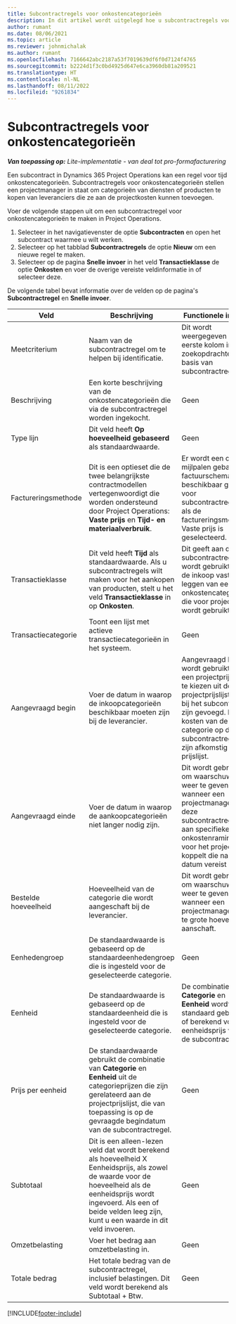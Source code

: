```yaml
---
title: Subcontractregels voor onkostencategorieën
description: In dit artikel wordt uitgelegd hoe u subcontractregels voor onkosten registreert en de velden gebruikt om de aankoop van tijd bij leveranciers vast te leggen.
author: rumant
ms.date: 08/06/2021
ms.topic: article
ms.reviewer: johnmichalak
ms.author: rumant
ms.openlocfilehash: 7166642abc2187a53f7019639df6f0d7124f4765
ms.sourcegitcommit: b2224d1f3c0bd4925d647e6ca3960db81a209521
ms.translationtype: HT
ms.contentlocale: nl-NL
ms.lasthandoff: 08/11/2022
ms.locfileid: "9261834"
---
```

#  <a name="subcontract-lines-for-expense-categories"></a>Subcontractregels voor onkostencategorieën

_**Van toepassing op:** Lite-implementatie - van deal tot pro-formafacturering_

Een subcontract in Dynamics 365 Project Operations kan een regel voor tijd onkostencategorieën. Subcontractregels voor onkostencategorieën stellen een projectmanager in staat om categorieën van diensten of producten te kopen van leveranciers die ze aan de projectkosten kunnen toevoegen.

Voer de volgende stappen uit om een subcontractregel voor onkostencategorieën te maken in Project Operations.

1. Selecteer in het navigatievenster de optie **Subcontracten** en open het subcontract waarmee u wilt werken.
2. Selecteer op het tabblad **Subcontractregels** de optie **Nieuw** om een nieuwe regel te maken.
3. Selecteer op de pagina **Snelle invoer** in het veld **Transactieklasse** de optie **Onkosten** en voer de overige vereiste veldinformatie in of selecteer deze.

De volgende tabel bevat informatie over de velden op de pagina's **Subcontractregel** en **Snelle invoer**.

| **Veld** | **Beschrijving** | **Functionele impact** |
| --- | --- | --- |
| Meetcriterium | Naam van de subcontractregel om te helpen bij identificatie. | Dit wordt weergegeven als de eerste kolom in alle zoekopdrachten op basis van subcontractregels. |
| Beschrijving | Een korte beschrijving van de onkostencategorieën die via de subcontractregel worden ingekocht. | Geen |
|Type lijn | Dit veld heeft **Op hoeveelheid gebaseerd** als standaardwaarde. |Geen |
| Factureringsmethode | Dit is een optieset die de twee belangrijkste contractmodellen vertegenwoordigt die worden ondersteund door Project Operations: **Vaste prijs** en **Tijd- en materiaalverbruik**. | Er wordt een op mijlpalen gebaseerd factuurschema beschikbaar gesteld voor subcontractregels als de factureringsmethode Vaste prijs is geselecteerd. |
| Transactieklasse | Dit veld heeft **Tijd** als standaardwaarde. Als u subcontractregels wilt maken voor het aankopen van producten, stelt u het veld **Transactieklasse** in op **Onkosten**.  | Dit geeft aan dat de subcontractregel wordt gebruikt om de inkoop vast te leggen van een onkostencategorie die voor projecten wordt gebruikt. |
| Transactiecategorie | Toont een lijst met actieve transactiecategorieën in het systeem. |Geen |
| Aangevraagd begin | Voer de datum in waarop de inkoopcategorieën beschikbaar moeten zijn bij de leverancier. | Aangevraagd begin wordt gebruikt om een projectprijslijst te kiezen uit de projectprijslijsten die bij het subcontract zijn gevoegd. De kosten van de categorie op de subcontractregel zijn afkomstig uit die prijslijst. |
| Aangevraagd einde | Voer de datum in waarop de aankoopcategorieën niet langer nodig zijn. | Dit wordt gebruikt om waarschuwingen weer te geven wanneer een projectmanager deze subcontractregel aan specifieke onkostenramingen voor het project koppelt die na deze datum vereist zijn. |
| Bestelde hoeveelheid | Hoeveelheid van de categorie die wordt aangeschaft bij de leverancier. | Dit wordt gebruikt om waarschuwingen weer te geven wanneer een projectmanager een te grote hoeveelheid aanschaft.|
| Eenhedengroep | De standaardwaarde is gebaseerd op de standaardeenhedengroep die is ingesteld voor de geselecteerde categorie. |Geen |
| Eenheid | De standaardwaarde is gebaseerd op de standaardeenheid die is ingesteld voor de geselecteerde categorie.  | De combinatie van **Categorie** en **Eenheid** wordt standaard gebruikt of berekend voor de eenheidsprijs voor de subcontractregel.  |
| Prijs per eenheid | De standaardwaarde gebruikt de combinatie van **Categorie** en **Eenheid** uit de categorieprijzen die zijn gerelateerd aan de projectprijslijst, die van toepassing is op de gevraagde begindatum van de subcontractregel. |Geen |
| Subtotaal | Dit is een alleen-lezen veld dat wordt berekend als hoeveelheid X Eenheidsprijs, als zowel de waarde voor de hoeveelheid als de eenheidsprijs wordt ingevoerd. Als een of beide velden leeg zijn, kunt u een waarde in dit veld invoeren. |Geen |
| Omzetbelasting | Voer het bedrag aan omzetbelasting in. |Geen |
| Totale bedrag | Het totale bedrag van de subcontractregel, inclusief belastingen. Dit veld wordt berekend als Subtotaal + Btw. |Geen |


[!INCLUDE[footer-include](../../includes/footer-banner.md)]

